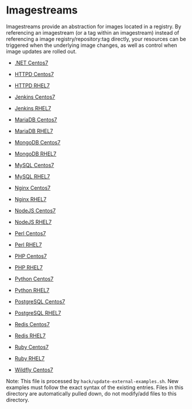 Imagestreams
===========

Imagestreams provide an abstraction for images located in a registry.  By referencing an imagestream (or a tag within an imagestream) instead
of referencing a image registry/repository:tag directly, your resources can be triggered when the underlying image changes, as well as control
when image updates are rolled out.

* [.NET Centos7](https://raw.githubusercontent.com/openshift/library/master/arch/x86_64/community/dotnet/imagestreams/dotnet-centos7.json)

* [HTTPD Centos7](https://raw.githubusercontent.com/openshift/library/master/arch/x86_64/community/httpd/imagestreams/httpd-centos7.json)
* [HTTPD RHEL7](https://raw.githubusercontent.com/openshift/library/master/arch/x86_64/official/httpd/imagestreams/httpd-rhel7.json)

* [Jenkins Centos7](https://raw.githubusercontent.com/openshift/library/master/arch/x86_64/community/jenkins/imagestreams/jenkins-centos7.json)
* [Jenkins RHEL7](https://raw.githubusercontent.com/openshift/library/master/arch/x86_64/official/jenkins/imagestreams/jenkins-rhel7.json)

* [MariaDB Centos7](https://raw.githubusercontent.com/openshift/library/master/arch/x86_64/community/mariadb/imagestreams/mariadb-centos7.json)
* [MariaDB RHEL7](https://raw.githubusercontent.com/openshift/library/master/arch/x86_64/official/mariadb/imagestreams/mariadb-rhel7.json)

* [MongoDB Centos7](https://raw.githubusercontent.com/openshift/library/master/arch/x86_64/community/mongodb/imagestreams/mongodb-centos7.json)
* [MongoDB RHEL7](https://raw.githubusercontent.com/openshift/library/master/arch/x86_64/official/mongodb/imagestreams/mongodb-rhel7.json)

* [MySQL Centos7](https://raw.githubusercontent.com/openshift/library/master/arch/x86_64/community/mysql/imagestreams/mysql-centos7.json)
* [MySQL RHEL7](https://raw.githubusercontent.com/openshift/library/master/arch/x86_64/official/mysql/imagestreams/mysql-rhel7.json)

* [Nginx Centos7](https://raw.githubusercontent.com/openshift/library/master/arch/x86_64/community/nginx/imagestreams/nginx-centos7.json)
* [Nginx RHEL7](https://raw.githubusercontent.com/openshift/library/master/arch/x86_64/official/nginx/imagestreams/nginx-rhel7.json)

* [NodeJS Centos7](https://raw.githubusercontent.com/openshift/library/master/arch/x86_64/community/nodejs/imagestreams/nodejs-centos7.json)
* [NodeJS RHEL7](https://raw.githubusercontent.com/openshift/library/master/arch/x86_64/official/nodejs/imagestreams/nodejs-rhel7.json)

* [Perl Centos7](https://raw.githubusercontent.com/openshift/library/master/arch/x86_64/community/perl/imagestreams/perl-centos7.json)
* [Perl RHEL7](https://raw.githubusercontent.com/openshift/library/master/arch/x86_64/official/perl/imagestreams/perl-rhel7.json)

* [PHP Centos7](https://raw.githubusercontent.com/openshift/library/master/arch/x86_64/community/php/imagestreams/php-centos7.json)
* [PHP RHEL7](https://raw.githubusercontent.com/openshift/library/master/arch/x86_64/official/php/imagestreams/php-rhel7.json)

* [Python Centos7](https://raw.githubusercontent.com/openshift/library/master/arch/x86_64/community/python/imagestreams/python-centos7.json)
* [Python RHEL7](https://raw.githubusercontent.com/openshift/library/master/arch/x86_64/official/python/imagestreams/python-rhel7.json)

* [PostgreSQL Centos7](https://raw.githubusercontent.com/openshift/library/master/arch/x86_64/community/postgresql/imagestreams/postgresql-centos7.json)
* [PostgreSQL RHEL7](https://raw.githubusercontent.com/openshift/library/master/arch/x86_64/official/postgresql/imagestreams/postgresql-rhel7.json)

* [Redis Centos7](https://raw.githubusercontent.com/openshift/library/master/arch/x86_64/community/redis/imagestreams/redis-centos7.json)
* [Redis RHEL7](https://raw.githubusercontent.com/openshift/library/master/arch/x86_64/official/redis/imagestreams/redis-rhel7.json)

* [Ruby Centos7](https://raw.githubusercontent.com/openshift/library/master/arch/x86_64/community/ruby/imagestreams/ruby-centos7.json)
* [Ruby RHEL7](https://raw.githubusercontent.com/openshift/library/master/arch/x86_64/official/ruby/imagestreams/ruby-rhel7.json)

* [Wildfly Centos7](https://raw.githubusercontent.com/openshift/library/master/arch/x86_64/community/wildfly/imagestreams/wildfly-centos7.json)


Note: This file is processed by `hack/update-external-examples.sh`. New examples
must follow the exact syntax of the existing entries. Files in this directory
are automatically pulled down, do not modify/add files to this directory.
